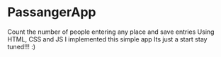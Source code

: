 # PassangerApp
Count the number of people entering any place and save entries
Using HTML, CSS and JS I implemented this simple app Its just a start
stay tuned!!! :)


